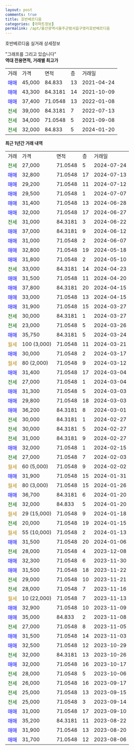 ```yaml
---
layout: post
comments: true
title: 호반베르디움
categories: [아파트정보]
permalink: /apt/울산광역시울주군범서읍구영리호반베르디움
---
```


호반베르디움 실거래 상세정보

<script type="text/javascript">
  google.charts.load('current', {'packages':['line', 'corechart']});
  google.charts.setOnLoadCallback(drawChart);

  function drawChart() {
    var data = new google.visualization.DataTable();
    data.addColumn('date', '거래일');
    data.addColumn('number', "매매");
    data.addColumn('number', "전세");
    data.addColumn('number', "전매");

    data.addRows([[new Date(Date.parse("2024-07-24")), null, 27000, null], [new Date(Date.parse("2024-07-13")), 32800, null, null], [new Date(Date.parse("2024-07-12")), 29200, null, null], [new Date(Date.parse("2024-07-07")), 29500, null, null], [new Date(Date.parse("2024-06-28")), 31400, null, null], [new Date(Date.parse("2024-06-27")), 32000, null, null], [new Date(Date.parse("2024-06-22")), null, 31000, null], [new Date(Date.parse("2024-06-12")), 37000, null, null], [new Date(Date.parse("2024-06-07")), 31000, null, null], [new Date(Date.parse("2024-05-18")), 32800, null, null], [new Date(Date.parse("2024-05-10")), 31800, null, null], [new Date(Date.parse("2024-04-23")), null, 33000, null], [new Date(Date.parse("2024-04-20")), 31500, null, null], [new Date(Date.parse("2024-04-15")), 37800, null, null], [new Date(Date.parse("2024-04-15")), 33000, null, null], [new Date(Date.parse("2024-03-27")), 31900, null, null], [new Date(Date.parse("2024-03-27")), null, 30000, null], [new Date(Date.parse("2024-03-26")), null, 23000, null], [new Date(Date.parse("2024-03-24")), 35750, null, null], [new Date(Date.parse("2024-03-21")), null, null, null], [new Date(Date.parse("2024-03-17")), 30000, null, null], [new Date(Date.parse("2024-03-12")), null, null, null], [new Date(Date.parse("2024-03-04")), 31400, null, null], [new Date(Date.parse("2024-03-04")), null, 27000, null], [new Date(Date.parse("2024-03-03")), 31300, null, null], [new Date(Date.parse("2024-03-03")), 29800, null, null], [new Date(Date.parse("2024-03-01")), 36200, null, null], [new Date(Date.parse("2024-02-27")), null, 30000, null], [new Date(Date.parse("2024-02-27")), null, 30000, null], [new Date(Date.parse("2024-02-27")), null, 31000, null], [new Date(Date.parse("2024-02-15")), 32000, null, null], [new Date(Date.parse("2024-02-03")), null, 27000, null], [new Date(Date.parse("2024-02-02")), null, null, null], [new Date(Date.parse("2024-01-31")), 31900, null, null], [new Date(Date.parse("2024-01-26")), null, null, null], [new Date(Date.parse("2024-01-20")), 36700, null, null], [new Date(Date.parse("2024-01-20")), null, 32000, null], [new Date(Date.parse("2024-01-18")), null, null, null], [new Date(Date.parse("2024-01-15")), null, 20000, null], [new Date(Date.parse("2024-01-13")), null, null, null], [new Date(Date.parse("2024-01-06")), 31500, null, null], [new Date(Date.parse("2023-12-08")), null, 28000, null], [new Date(Date.parse("2023-11-30")), 32300, null, null], [new Date(Date.parse("2023-11-22")), 31500, null, null], [new Date(Date.parse("2023-11-21")), null, 29000, null], [new Date(Date.parse("2023-11-16")), null, 28000, null], [new Date(Date.parse("2023-11-13")), null, null, null], [new Date(Date.parse("2023-11-09")), 32900, null, null], [new Date(Date.parse("2023-11-08")), 35000, null, null], [new Date(Date.parse("2023-11-05")), null, 27000, null], [new Date(Date.parse("2023-11-03")), 31500, null, null], [new Date(Date.parse("2023-10-29")), 32500, null, null], [new Date(Date.parse("2023-10-26")), null, 32000, null], [new Date(Date.parse("2023-10-17")), 32000, null, null], [new Date(Date.parse("2023-10-06")), null, 28000, null], [new Date(Date.parse("2023-09-17")), null, 26000, null], [new Date(Date.parse("2023-09-15")), null, 25000, null], [new Date(Date.parse("2023-09-14")), null, 25000, null], [new Date(Date.parse("2023-09-10")), 31000, null, null], [new Date(Date.parse("2023-08-22")), 35200, null, null], [new Date(Date.parse("2023-08-20")), 31900, null, null], [new Date(Date.parse("2023-08-06")), 31700, null, null]]);

    var options = {
      hAxis: {
        format: 'yyyy/MM/dd'
      },    
      lineWidth: 0,
      pointsVisible: true,    
      title: '최근 1년간 유형별 실거래가 분포',
      legend: { position: 'bottom' }
    };

    var formatter = new google.visualization.NumberFormat({pattern:'###,###'} );
    formatter.format(data, 1);
    formatter.format(data, 2);
    
    setTimeout(function() {
        var chart = new google.visualization.LineChart(document.getElementById('columnchart_material'));
        chart.draw(data, (options));
        document.getElementById('loading').style.display = 'none';
    }, 200);
  }
</script>


<div id="loading" style="z-index:20; display: block; margin-left: 0px">"그래프를 그리고 있습니다"</div>
<div id="columnchart_material" style="width: 95%; margin-left: 0px; display: block"></div>
<!-- contents start -->
<b>역대 전용면적, 거래별 최고가</b>
<table class="sortable">
    <tr>
      <td>거래</td>
      <td>가격</td>
      <td>면적</td>
      <td>층</td>
      <td>거래일</td>
    </tr>
        <tr>
          <td><a style="color: blue">매매</a></td>
          <td>45,000</td>
          <td>84.833</td>
          <td>13</td>
          <td>2021-04-24</td>
        </tr>            <tr>
          <td><a style="color: blue">매매</a></td>
          <td>43,300</td>
          <td>84.3181</td>
          <td>14</td>
          <td>2021-10-09</td>
        </tr>            <tr>
          <td><a style="color: blue">매매</a></td>
          <td>37,400</td>
          <td>71.0548</td>
          <td>13</td>
          <td>2022-01-08</td>
        </tr>        
        <tr>
              <td><a style="color: darkgreen">전세</a></td>
              <td>39,000</td>
              <td>84.3181</td>
              <td>7</td>
              <td>2022-07-13</td>
            </tr>            <tr>
              <td><a style="color: darkgreen">전세</a></td>
              <td>34,000</td>
              <td>71.0548</td>
              <td>5</td>
              <td>2021-09-08</td>
            </tr>            <tr>
              <td><a style="color: darkgreen">전세</a></td>
              <td>32,000</td>
              <td>84.833</td>
              <td>5</td>
              <td>2024-01-20</td>
            </tr>        
    
</table>

<b>최근 1년간 거래 내역</b>

<table class="sortable">
    <tr>
      <td>거래</td>
      <td>가격</td>
      <td>면적</td>
      <td>층</td>
      <td>거래일</td>
    </tr>
    <tr>
      <td><a style="color: darkgreen">전세</a></td>
      <td>27,000</td>
      <td>71.0548</td>
      <td>5</td>
      <td>2024-07-24</td>
    </tr>          <tr>
      <td><a style="color: blue">매매</a></td>
      <td>32,800</td>
      <td>71.0548</td>
      <td>17</td>
      <td>2024-07-13</td>
    </tr>          <tr>
      <td><a style="color: blue">매매</a></td>
      <td>29,200</td>
      <td>71.0548</td>
      <td>11</td>
      <td>2024-07-12</td>
    </tr>          <tr>
      <td><a style="color: blue">매매</a></td>
      <td>29,500</td>
      <td>71.0548</td>
      <td>1</td>
      <td>2024-07-07</td>
    </tr>          <tr>
      <td><a style="color: blue">매매</a></td>
      <td>31,400</td>
      <td>71.0548</td>
      <td>13</td>
      <td>2024-06-28</td>
    </tr>          <tr>
      <td><a style="color: blue">매매</a></td>
      <td>32,000</td>
      <td>71.0548</td>
      <td>17</td>
      <td>2024-06-27</td>
    </tr>          <tr>
      <td><a style="color: darkgreen">전세</a></td>
      <td>31,000</td>
      <td>84.3181</td>
      <td>3</td>
      <td>2024-06-22</td>
    </tr>          <tr>
      <td><a style="color: blue">매매</a></td>
      <td>37,000</td>
      <td>84.3181</td>
      <td>9</td>
      <td>2024-06-12</td>
    </tr>          <tr>
      <td><a style="color: blue">매매</a></td>
      <td>31,000</td>
      <td>71.0548</td>
      <td>2</td>
      <td>2024-06-07</td>
    </tr>          <tr>
      <td><a style="color: blue">매매</a></td>
      <td>32,800</td>
      <td>71.0548</td>
      <td>19</td>
      <td>2024-05-18</td>
    </tr>          <tr>
      <td><a style="color: blue">매매</a></td>
      <td>31,800</td>
      <td>71.0548</td>
      <td>2</td>
      <td>2024-05-10</td>
    </tr>          <tr>
      <td><a style="color: darkgreen">전세</a></td>
      <td>33,000</td>
      <td>84.3181</td>
      <td>14</td>
      <td>2024-04-23</td>
    </tr>          <tr>
      <td><a style="color: blue">매매</a></td>
      <td>31,500</td>
      <td>71.0548</td>
      <td>11</td>
      <td>2024-04-20</td>
    </tr>          <tr>
      <td><a style="color: blue">매매</a></td>
      <td>37,800</td>
      <td>84.3181</td>
      <td>20</td>
      <td>2024-04-15</td>
    </tr>          <tr>
      <td><a style="color: blue">매매</a></td>
      <td>33,000</td>
      <td>71.0548</td>
      <td>13</td>
      <td>2024-04-15</td>
    </tr>          <tr>
      <td><a style="color: blue">매매</a></td>
      <td>31,900</td>
      <td>71.0548</td>
      <td>15</td>
      <td>2024-03-27</td>
    </tr>          <tr>
      <td><a style="color: darkgreen">전세</a></td>
      <td>30,000</td>
      <td>84.3181</td>
      <td>1</td>
      <td>2024-03-27</td>
    </tr>          <tr>
      <td><a style="color: darkgreen">전세</a></td>
      <td>23,000</td>
      <td>71.0548</td>
      <td>5</td>
      <td>2024-03-26</td>
    </tr>          <tr>
      <td><a style="color: blue">매매</a></td>
      <td>35,750</td>
      <td>84.3181</td>
      <td>5</td>
      <td>2024-03-24</td>
    </tr>          <tr>
      <td><a style="color: darkgoldenrod">월세</a></td>
      <td>100 (3,000)</td>
      <td>71.0548</td>
      <td>11</td>
      <td>2024-03-21</td>
    </tr>          <tr>
      <td><a style="color: blue">매매</a></td>
      <td>30,000</td>
      <td>71.0548</td>
      <td>2</td>
      <td>2024-03-17</td>
    </tr>          <tr>
      <td><a style="color: darkgoldenrod">월세</a></td>
      <td>80 (2,000)</td>
      <td>71.0548</td>
      <td>9</td>
      <td>2024-03-12</td>
    </tr>          <tr>
      <td><a style="color: blue">매매</a></td>
      <td>31,400</td>
      <td>71.0548</td>
      <td>17</td>
      <td>2024-03-04</td>
    </tr>          <tr>
      <td><a style="color: darkgreen">전세</a></td>
      <td>27,000</td>
      <td>71.0548</td>
      <td>1</td>
      <td>2024-03-04</td>
    </tr>          <tr>
      <td><a style="color: blue">매매</a></td>
      <td>31,300</td>
      <td>71.0548</td>
      <td>5</td>
      <td>2024-03-03</td>
    </tr>          <tr>
      <td><a style="color: blue">매매</a></td>
      <td>29,800</td>
      <td>71.0548</td>
      <td>18</td>
      <td>2024-03-03</td>
    </tr>          <tr>
      <td><a style="color: blue">매매</a></td>
      <td>36,200</td>
      <td>84.3181</td>
      <td>8</td>
      <td>2024-03-01</td>
    </tr>          <tr>
      <td><a style="color: darkgreen">전세</a></td>
      <td>30,000</td>
      <td>84.3181</td>
      <td>1</td>
      <td>2024-02-27</td>
    </tr>          <tr>
      <td><a style="color: darkgreen">전세</a></td>
      <td>30,000</td>
      <td>84.3181</td>
      <td>5</td>
      <td>2024-02-27</td>
    </tr>          <tr>
      <td><a style="color: darkgreen">전세</a></td>
      <td>31,000</td>
      <td>84.3181</td>
      <td>9</td>
      <td>2024-02-27</td>
    </tr>          <tr>
      <td><a style="color: blue">매매</a></td>
      <td>32,000</td>
      <td>71.0548</td>
      <td>1</td>
      <td>2024-02-15</td>
    </tr>          <tr>
      <td><a style="color: darkgreen">전세</a></td>
      <td>27,000</td>
      <td>71.0548</td>
      <td>7</td>
      <td>2024-02-03</td>
    </tr>          <tr>
      <td><a style="color: darkgoldenrod">월세</a></td>
      <td>60 (5,000)</td>
      <td>71.0548</td>
      <td>9</td>
      <td>2024-02-02</td>
    </tr>          <tr>
      <td><a style="color: blue">매매</a></td>
      <td>31,900</td>
      <td>71.0548</td>
      <td>15</td>
      <td>2024-01-31</td>
    </tr>          <tr>
      <td><a style="color: darkgoldenrod">월세</a></td>
      <td>80 (3,000)</td>
      <td>71.0548</td>
      <td>15</td>
      <td>2024-01-26</td>
    </tr>          <tr>
      <td><a style="color: blue">매매</a></td>
      <td>36,700</td>
      <td>84.3181</td>
      <td>6</td>
      <td>2024-01-20</td>
    </tr>          <tr>
      <td><a style="color: darkgreen">전세</a></td>
      <td>32,000</td>
      <td>84.833</td>
      <td>5</td>
      <td>2024-01-20</td>
    </tr>          <tr>
      <td><a style="color: darkgoldenrod">월세</a></td>
      <td>29 (15,000)</td>
      <td>71.0548</td>
      <td>9</td>
      <td>2024-01-18</td>
    </tr>          <tr>
      <td><a style="color: darkgreen">전세</a></td>
      <td>20,000</td>
      <td>71.0548</td>
      <td>19</td>
      <td>2024-01-15</td>
    </tr>          <tr>
      <td><a style="color: darkgoldenrod">월세</a></td>
      <td>55 (10,000)</td>
      <td>71.0548</td>
      <td>2</td>
      <td>2024-01-13</td>
    </tr>          <tr>
      <td><a style="color: blue">매매</a></td>
      <td>31,500</td>
      <td>71.0548</td>
      <td>20</td>
      <td>2024-01-06</td>
    </tr>          <tr>
      <td><a style="color: darkgreen">전세</a></td>
      <td>28,000</td>
      <td>71.0548</td>
      <td>4</td>
      <td>2023-12-08</td>
    </tr>          <tr>
      <td><a style="color: blue">매매</a></td>
      <td>32,300</td>
      <td>71.0548</td>
      <td>6</td>
      <td>2023-11-30</td>
    </tr>          <tr>
      <td><a style="color: blue">매매</a></td>
      <td>31,500</td>
      <td>71.0548</td>
      <td>18</td>
      <td>2023-11-22</td>
    </tr>          <tr>
      <td><a style="color: darkgreen">전세</a></td>
      <td>29,000</td>
      <td>71.0548</td>
      <td>10</td>
      <td>2023-11-21</td>
    </tr>          <tr>
      <td><a style="color: darkgreen">전세</a></td>
      <td>28,000</td>
      <td>71.0548</td>
      <td>7</td>
      <td>2023-11-16</td>
    </tr>          <tr>
      <td><a style="color: darkgoldenrod">월세</a></td>
      <td>10 (22,000)</td>
      <td>71.0548</td>
      <td>7</td>
      <td>2023-11-13</td>
    </tr>          <tr>
      <td><a style="color: blue">매매</a></td>
      <td>32,900</td>
      <td>71.0548</td>
      <td>10</td>
      <td>2023-11-09</td>
    </tr>          <tr>
      <td><a style="color: blue">매매</a></td>
      <td>35,000</td>
      <td>84.833</td>
      <td>2</td>
      <td>2023-11-08</td>
    </tr>          <tr>
      <td><a style="color: darkgreen">전세</a></td>
      <td>27,000</td>
      <td>71.0548</td>
      <td>8</td>
      <td>2023-11-05</td>
    </tr>          <tr>
      <td><a style="color: blue">매매</a></td>
      <td>31,500</td>
      <td>71.0548</td>
      <td>14</td>
      <td>2023-11-03</td>
    </tr>          <tr>
      <td><a style="color: blue">매매</a></td>
      <td>32,500</td>
      <td>71.0548</td>
      <td>12</td>
      <td>2023-10-29</td>
    </tr>          <tr>
      <td><a style="color: darkgreen">전세</a></td>
      <td>32,000</td>
      <td>84.3181</td>
      <td>13</td>
      <td>2023-10-26</td>
    </tr>          <tr>
      <td><a style="color: blue">매매</a></td>
      <td>32,000</td>
      <td>71.0548</td>
      <td>16</td>
      <td>2023-10-17</td>
    </tr>          <tr>
      <td><a style="color: darkgreen">전세</a></td>
      <td>28,000</td>
      <td>71.0548</td>
      <td>5</td>
      <td>2023-10-06</td>
    </tr>          <tr>
      <td><a style="color: darkgreen">전세</a></td>
      <td>26,000</td>
      <td>71.0548</td>
      <td>16</td>
      <td>2023-09-17</td>
    </tr>          <tr>
      <td><a style="color: darkgreen">전세</a></td>
      <td>25,000</td>
      <td>71.0548</td>
      <td>13</td>
      <td>2023-09-15</td>
    </tr>          <tr>
      <td><a style="color: darkgreen">전세</a></td>
      <td>25,000</td>
      <td>71.0548</td>
      <td>3</td>
      <td>2023-09-14</td>
    </tr>          <tr>
      <td><a style="color: blue">매매</a></td>
      <td>31,000</td>
      <td>71.0548</td>
      <td>17</td>
      <td>2023-09-10</td>
    </tr>          <tr>
      <td><a style="color: blue">매매</a></td>
      <td>35,200</td>
      <td>84.3181</td>
      <td>11</td>
      <td>2023-08-22</td>
    </tr>          <tr>
      <td><a style="color: blue">매매</a></td>
      <td>31,900</td>
      <td>71.0548</td>
      <td>13</td>
      <td>2023-08-20</td>
    </tr>          <tr>
      <td><a style="color: blue">매매</a></td>
      <td>31,700</td>
      <td>71.0548</td>
      <td>12</td>
      <td>2023-08-06</td>
    </tr>      </table>
<!-- contents end -->    

